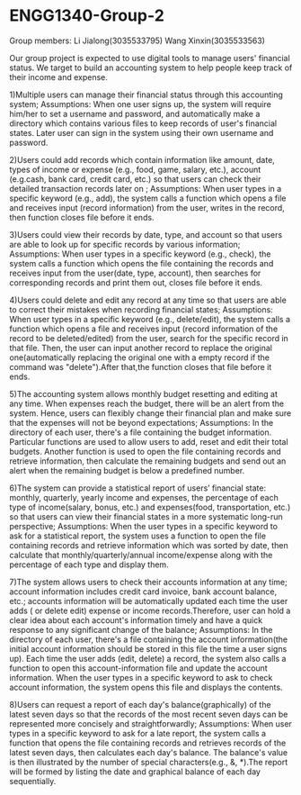 # ENGG1340-Group-2
Group members:
Li Jialong(3035533795)
Wang Xinxin(3035533563)

Our group project is expected to use digital tools to manage users' financial status. We target to build an accounting system to help people keep track of their income and expense. 

1)Multiple users can manage their financial status through this accounting system;
Assumptions:
When one user signs up, the system will require him/her to set a username and password, and automatically make a directory which contains various files to keep records of user's financial states. Later user can sign in the system using their own username and password. 
   
2)Users could add records which contain information like amount, date, types of income or expense (e.g., food, game, salary, etc.), account (e.g.cash, bank card, credit card, etc.) so that users can check their detailed transaction records later on ; 
Assumptions:
When user types in a specific keyword (e.g., add), the system calls a function which opens a file and receives input (record information) from the user, writes in the record, then function closes file before it ends.

3)Users could view their records by date, type, and account so that users are able to look up for specific records by various information; 
Assumptions:
When user types in a specific keyword (e.g., check), the system calls a function which opens the file containing the records and receives input from the user(date, type, account), then searches for corresponding records and print them out, closes file before it ends.

4)Users could delete and edit any record at any time so that users are able to correct their mistakes when recording financial states;
Assumptions:
When user types in a specific keyword (e.g., delete/edit), the system calls a function which opens a file and receives input (record information of the record to be deleted/edited) from the user, search for the specific record in that file. Then, the user can input another record to replace the original one(automatically replacing the original one with a empty record if the command was "delete").After that,the function closes that file before it ends.

5)The accounting system allows monthly budget resetting and editing at any time. When expenses reach the budget, there will be an alert from the system. Hence, users can flexibly change their financial plan and make sure that the expenses will not be beyond expectations;
Assumptions:
In the directory of each user, there's a file containing the budget information. Particular functions are used to allow users to add, reset and edit their total budgets. Another function is used to open the file containing records and retrieve information, then calculate the remaining budgets and send out an alert when the remaining budget is below a predefined number.  

6)The system can provide a statistical report of users’ financial state: monthly, quarterly, yearly income and expenses, the percentage of each type of income(salary, bonus, etc.) and expenses(food, transportation, etc.) so that users can view their financial states in a more systematic long-run perspective;
Assumptions:
When the user types in a specific keyword to ask for a statistical report, the system uses a function to open the file containing records and retrieve information which was sorted by date, then calculate that monthly/quarterly/annual income/expense along with the percentage of each type and display them.  

7)The system allows users to check their accounts information at any time; account information includes credit card invoice, bank account balance, etc.; accounts information will be automatically updated each time the user adds ( or delete edit) expense or income records.Therefore, user can hold a clear idea about each account's information timely and have a quick response to any significant change of the balance;
Assumptions:
In the directory of each user, there's a file containing the account information(the initial account information should be stored in this file the time a user signs up). Each time the user adds (edit, delete) a record, the system also calls a function to open this account-information file and update the account information. When the user types in a specific keyword to ask to check account information, the system opens this file and displays the contents.  

8)Users can request a report of each day's balance(graphically) of the latest seven days so that the records of the most recent seven days can be represented more concisely and straightforwardly;
Assumptions:
When user types in a specific keyword to ask for a late report, the system calls a function that opens the file containing records and retrieves records of the latest seven days, then calculates each day's balance. The balance's value is then illustrated by the number of special characters(e.g., &, *).The report will be formed by listing the date and graphical balance of each day sequentially.
 
